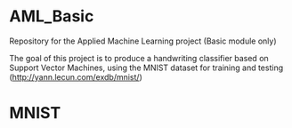# AML_Basic
Repository for the Applied Machine Learning project (Basic module only)


The goal of this project is to produce a handwriting classifier based on Support Vector Machines, using the MNIST dataset for training and testing (http://yann.lecun.com/exdb/mnist/)

# MNIST
